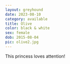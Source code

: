 ```yaml
---
layout: greyhound
date: 2023-08-10
category: available
title: Olive
color: black & white
sex: female
dob: 2015-08-04
pic: olive2.jpg
---
```

This princess loves attention!
